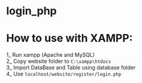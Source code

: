 # login_php
# How to use with XAMPP:
1_ Run xampp (Apache and MySQL)  
2_ Copy website folder to   `C:\xampp\htdocs`  
3_ Import DataBase and Table using database folder  
4_ Use `localhost/website/register/login.php`  
